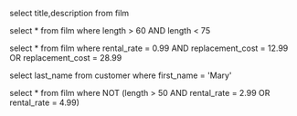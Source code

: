 <!-- film tablosunda bulunan title ve description sütunlarındaki verileri sıralayınız. -->

select title,description from film 

<!-- film tablosunda bulunan tüm sütunlardaki verileri film uzunluğu (length) 60 dan büyük VE 75 ten küçük olma koşullarıyla sıralayınız. -->

select * from film where length > 60 AND length < 75 

<!-- film tablosunda bulunan tüm sütunlardaki verileri rental_rate 0.99 VE replacement_cost 12.99 VEYA 28.99 olma koşullarıyla sıralayınız. -->

select * from film where rental_rate = 0.99 AND replacement_cost = 12.99 OR replacement_cost = 28.99

<!-- customer tablosunda bulunan first_name sütunundaki değeri 'Mary' olan müşterinin last_name sütunundaki değeri nedir? -->

select last_name from customer where first_name = 'Mary'

<!-- film tablosundaki uzunluğu(length) 50 ten büyük OLMAYIP aynı zamanda rental_rate değeri 2.99 veya 4.99 OLMAYAN verileri sıralayınız. -->

select * from film  where NOT (length > 50 AND rental_rate = 2.99 OR rental_rate = 4.99)